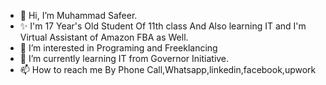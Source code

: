 - 👋 Hi, I’m Muhammad Safeer.
- ✨ I'm 17 Year's Old Student Of 11th class And Also learning IT and I'm Virtual Assistant of Amazon FBA as Well.
- 👀 I’m interested in Programing and Freeklancing
- 🌱 I’m currently learning IT from Governor Initiative.
- 📫 How to reach me By Phone Call,Whatsapp,linkedin,facebook,upwork

<!---
safeer475/safeer475 is a ✨ special ✨ repository because its `README.md` (this file) appears on your GitHub profile.
You can click the Preview link to take a look at your changes.
--->

